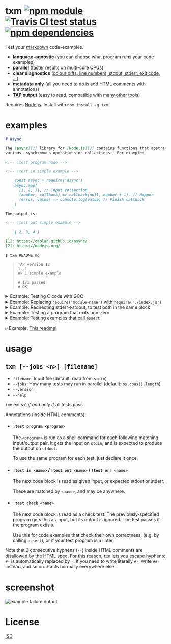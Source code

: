 # txm [![npm module](https://img.shields.io/npm/v/txm.svg?style=flat-square)][1] [![Travis CI test status](https://img.shields.io/travis/anko/txm.svg?style=flat-square)][2] [![npm dependencies](https://img.shields.io/david/anko/txm.svg?style=flat-square)][3]

Test your [markdown][markdown] code-examples.

 - **language-agnostic** (you can choose what program runs your code examples)
 - **parallel** (faster results on multi-core CPUs)
 - **clear diagnostics** ([colour diffs, line numbers, stdout, stderr, exit
   code, …](#screenshot))
 - **metadata only** (all you need to do is add HTML comments with annotations)
 - **[TAP][tap-spec] output** (easy to read, compatible with [many other
   tools](https://github.com/sindresorhus/awesome-tap))

Requires [Node.js][nodejs].  Install with `npm install -g txm`.

# examples

<!-- !test program ./index.ls -->

<!-- !test in example -->

```markdown
# async

The [async][1] library for [Node.js][2] contains functions that abstract over
various asynchronous operations on collections.  For example:

<!-- !test program node -->

<!-- !test in simple example -->

    const async = require('async')
    async.map(
      [1, 2, 3], // Input collection
      (number, callback) => callback(null, number + 1), // Mapper
      (error, value) => console.log(value) // Finish callback
    )

The output is:

<!-- !test out simple example -->

    [ 2, 3, 4 ]

[1]: https://caolan.github.io/async/
[2]: https://nodejs.org/
```

```bash
$ txm README.md
```

<!-- !test out example -->

> ```tap
> TAP version 13
> 1..1
> ok 1 simple example
>
> # 1/1 passed
> # OK
> ```

<details><summary>Example: Testing C code with GCC</summary>

<!-- !test in C example -->

You can use whatever you want as the `!test program`, including shell file
management and a C compiler:

```markdown
<!-- !test program
cat > /tmp/program.c
gcc /tmp/program.c -o /tmp/test-program && /tmp/test-program -->

Here is a simple example C program that computes the answer to life, the
universe, and everything:

<!-- !test in printf -->

    #include <stdio.h>
    int main () {
        printf("%d\n", 6 * 7);
    }

<!-- !test out printf -->

    42
```

<!-- !test out C example -->

> ```
> TAP version 13
> 1..1
> ok 1 printf
>
> # 1/1 passed
> # OK
> ```

</details>


<details><summary>Example: Replacing <code>require('module-name')</code> with <code>require('./index.js')</code></summary>

Your users will be using your library by importing it using its package name
(e.g. `require('module-name')`.  However, it makes sense to actually run your
tests such that they use your local implementation in `./index.js`, or whatever
is listed as the `main` file in `package.json`.

So here's a markdown file with a test program specified that loads the name of
the main file out of `./package.json`, and replaces the first `require(...)`
call with that:

<!-- !test in require replacing example  -->

```markdown
<!-- !test program
# First read stdin into a temporary file
TEMP_FILE="$(mktemp --suffix=js)"
cat > "$TEMP_FILE"

# Read the package name and main file from package.json
PACKAGE_NAME=$(node -e "console.log(require('./package.json').name)")
LOCAL_MAIN_FILE=$(node -e "console.log(require('./package.json').main)")

# Run a version of the input code where requires for the package name are
# replaced with the local file path
cat "$TEMP_FILE" \
| sed -e "s/require('$PACKAGE_NAME')/require('.\\/$LOCAL_MAIN_FILE')/" \
| node
-->

<!-- !test in use library -->

    require('txm')

Note that because this module isn't really a library, requiring it just runs
the program...

<!-- !test out use library -->

    TAP version 13
    1..0
    # no tests
    # For help, see https://github.com/anko/txm
```

<!-- !test out require replacing example -->

> ```
> TAP version 13
> 1..1
> ok 1 use library
>
> # 1/1 passed
> # OK
> ```

</details>

<details><summary>Example: Redirecting stderr→stdout, to test both in the same
block</summary>

Prepending `2>&1` to a shell command [redirects][shell-redirection-q] `stderr`
to `stdout`.  This can be handy if you don't want to write separate `!test out`
and `!test err` blocks.

<!-- !test in redirect stderr -->

```markdown
<!-- !test program 2>&1 node -->

<!-- !test in print to both stdout and stderr -->

    console.error("This goes to stderr!")
    console.log("This goes to stdout!")

<!-- !test out print to both stdout and stderr -->

    This goes to stderr!
    This goes to stdout!
```

<!-- !test out redirect stderr -->

> ```
> TAP version 13
> 1..1
> ok 1 print to both stdout and stderr
>
> # 1/1 passed
> # OK
> ```
</details>

<details><summary>Example: Testing a program that exits non-zero</summary>

`txm` assumes that if the test program exits non-zero, it must have been
unintentional.  You can put `|| true` after the program command to make the
shell swallow the exit code and pretend to `txm` that it was `0` and everything
is fine.

<!-- !test in don't fail on non-zero -->

```markdown
<!-- !test program node || true -->

<!-- !test in don't fail -->

    console.log("Hi before throw!")
    throw new Error("AAAAAA!")

<!-- !test out don't fail -->

    Hi before throw!
```

<!-- !test out don't fail on non-zero -->

> ```
> TAP version 13
> 1..1
> ok 1 don't fail
>
> # 1/1 passed
> # OK
> ```
</details>

<details><summary>Example: Testing examples that call <code>assert</code></summary>

If your example code calls `assert` or such (which throw an error and exit
nonzero when the assert fails), then you don't really need an output block,
because the example already documents its assumptions.

In such cases you can use use a `!test check` annotation.  This simply runs the
code, and checks that the program exits with status `0`, ignoring its output.

<!-- !test in asserting test -->

```markdown
<!-- !test program node -->

<!-- !test check laws of mathematics -->

    const assert = require('assert')
    assert(1 + 1 == 2)

```

<!-- !test out asserting test -->

> ```
> TAP version 13
> 1..1
> ok 1 laws of mathematics
>
> # 1/1 passed
> # OK
> ```
</details>

▹ Example: [This
readme!](https://raw.githubusercontent.com/anko/txm/master/readme.markdown)

# usage

## `txm [--jobs <n>] [filename]`

 - `filename`: Input file (default: read from `stdin`)
 - `--jobs`: How many tests may run in parallel (default: `os.cpus().length`)
 - `--version`
 - `--help`

`txm` exits `0` *if and only if* all tests pass.

Annotations (inside HTML comments):

 - #### `!test program <program>`

   The `<program>` is run as a shell command for each following matching
   input/output pair.  It gets the input on `stdin`, and is expected to produce
   the output on `stdout`.

   To use the same program for each test, just declare it once.

 - #### `!test in <name>` / `!test out <name>` / `!test err <name>`

   The next code block is read as given input, or expected stdout or stderr.

   These are matched by `<name>`, and may be anywhere.

 - #### `!test check <name>`

   The next code block is read as a check test.  The previously-specified
   program gets this as input, but its output is ignored.  The test passes if
   the program exits `0`.

   Use this for code examples that check their own correctness, (e.g.  by
   calling `assert`), or if your test program is a linter.

Note that 2 consecutive hyphens (`--`) inside HTML comments are [disallowed by
the HTML spec][html-comments-spec].  For this reason, `txm` lets you escape
hyphens: `#-` is automatically replaced by `-`.  If you need to write literally
`#-`, write `##-` instead, and so on.  `#` acts normally everywhere else.

# screenshot

![example failure
output](https://user-images.githubusercontent.com/5231746/78293904-a7f23a00-7529-11ea-9632-799402a0219b.png)

# License

[ISC](LICENSE)

[1]: https://www.npmjs.com/package/txm
[2]: https://travis-ci.org/anko/txm
[3]: https://david-dm.org/anko/txm
[nodejs]: https://nodejs.org/
[markdown]: http://daringfireball.net/projects/markdown/syntax
[tap-spec]: https://testanything.org/tap-version-13-specification.html
[html-comments-spec]: http://www.w3.org/TR/REC-xml/#sec-comments
[shell-redirection-q]: https://superuser.com/questions/1179844/what-does-dev-null-21-true-mean-in-linux

